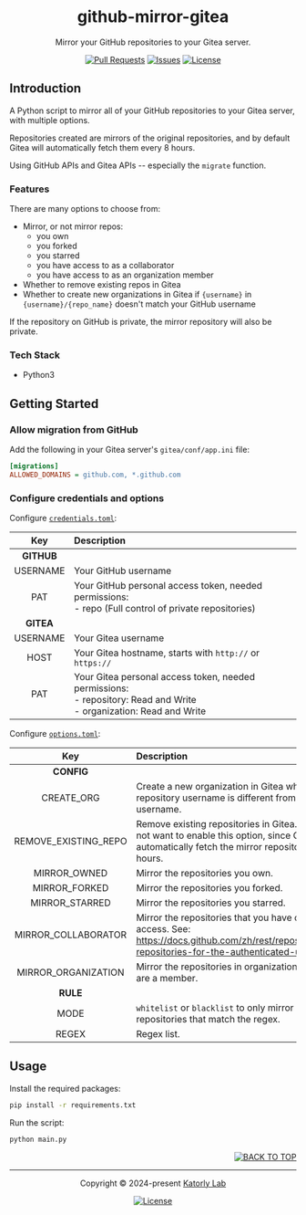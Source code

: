 <a name="readme-top"></a>
<div align="center">

<!-- <a href="#">
  <img src="https://github.com/katorlys/.github/blob/main/assets/logo/logo.png" height="100">
</a><br> -->

<h1>
  github-mirror-gitea
</h1>

<p>
  Mirror your GitHub repositories to your Gitea server.
</p>

[![Pull Requests][github-pr-badge]][github-pr-link]
[![Issues][github-issue-badge]][github-issue-link]
[![License][github-license-badge]](LICENSE)

</div>


<!-- Main Body -->

## Introduction
A Python script to mirror all of your GitHub repositories to your Gitea server, with multiple options.

Repositories created are mirrors of the original repositories, and by default Gitea will automatically fetch them every 8 hours.

Using GitHub APIs and Gitea APIs -- especially the `migrate` function.

### Features
There are many options to choose from:
- Mirror, or not mirror repos:
  - you own
  - you forked
  - you starred
  - you have access to as a collaborator
  - you have access to as an organization member
- Whether to remove existing repos in Gitea
- Whether to create new organizations in Gitea if `{username}` in `{username}/{repo_name}` doesn't match your GitHub username

If the repository on GitHub is private, the mirror repository will also be private.

### Tech Stack
- Python3


## Getting Started
### Allow migration from GitHub
Add the following in your Gitea server's `gitea/conf/app.ini` file:
```ini
[migrations]
ALLOWED_DOMAINS = github.com, *.github.com
```

### Configure credentials and options
Configure [`credentials.toml`](config/credentials.toml):

|    Key     | Description                                                                                                               |
|:----------:|:--------------------------------------------------------------------------------------------------------------------------|
| **GITHUB** |                                                                                                                           |
|  USERNAME  | Your GitHub username                                                                                                      |
|    PAT     | Your GitHub personal access token, needed permissions:<br> - repo (Full control of private repositories)                  |
| **GITEA**  |                                                                                                                           |
|  USERNAME  | Your Gitea username                                                                                                       |
|    HOST    | Your Gitea hostname, starts with `http://` or `https://`                                                                  |
|    PAT     | Your Gitea personal access token, needed permissions:<br> - repository: Read and Write<br> - organization: Read and Write |

Configure [ `options.toml`](config/options.toml):

|         Key          | Description                                                                                                                                                |
|:--------------------:|:-----------------------------------------------------------------------------------------------------------------------------------------------------------|
|      **CONFIG**      |                                                                                                                                                            |
|      CREATE_ORG      | Create a new organization in Gitea when the repository username is different from your GitHub username.                                                    |
| REMOVE_EXISTING_REPO | Remove existing repositories in Gitea. You may not want to enable this option, since Gitea will automatically fetch the mirror repositories every 8 hours. |
|     MIRROR_OWNED     | Mirror the repositories you own.                                                                                                                           |
|    MIRROR_FORKED     | Mirror the repositories you forked.                                                                                                                        |
|    MIRROR_STARRED    | Mirror the repositories you starred.                                                                                                                       |
| MIRROR_COLLABORATOR  | Mirror the repositories that you have collaborator access. See: https://docs.github.com/zh/rest/repos/repos#list-repositories-for-the-authenticated-user   |
| MIRROR_ORGANIZATION  | Mirror the repositories in organizations that you are a member.                                                                                            |
|       **RULE**       |                                                                                                                                                            |
|         MODE         | `whitelist` or `blacklist` to only mirror or skip repositories that match the regex.                                                                       |
|        REGEX         | Regex list.                                                                                                                                                |


## Usage
Install the required packages:
```bash
pip install -r requirements.txt
```
Run the script:
```bash
python main.py
```

<!-- /Main Body -->


<div align="right">
  
[![BACK TO TOP][back-to-top-button]](#readme-top)

</div>

---

<div align="center">

<p>
  Copyright &copy; 2024-present <a target="_blank" href="https://github.com/katorlys">Katorly Lab</a>
</p>

[![License][github-license-badge-bottom]](LICENSE)

</div>

[back-to-top-button]: https://img.shields.io/badge/BACK_TO_TOP-151515?style=flat-square
[github-pr-badge]: https://img.shields.io/github/issues-pr/katorlys/github-mirror-gitea?label=pulls&labelColor=151515&color=79E096&style=flat-square
[github-pr-link]: https://github.com/katorlys/github-mirror-gitea/pulls
[github-issue-badge]: https://img.shields.io/github/issues/katorlys/github-mirror-gitea?labelColor=151515&color=FFC868&style=flat-square
[github-issue-link]: https://github.com/katorlys/github-mirror-gitea/issues
[github-license-badge]: https://img.shields.io/github/license/katorlys/github-mirror-gitea?labelColor=151515&color=EFEFEF&style=flat-square
<!-- https://img.shields.io/badge/license-CC_BY--NC--SA_4.0-EFEFEF?labelColor=151515&style=flat-square -->
[github-license-badge-bottom]: https://img.shields.io/github/license/katorlys/github-mirror-gitea?labelColor=151515&color=EFEFEF&style=for-the-badge
<!-- https://img.shields.io/badge/license-CC_BY--NC--SA_4.0-EFEFEF?labelColor=151515&style=for-the-badge -->